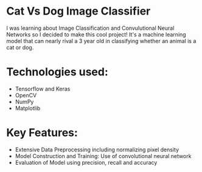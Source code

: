 # Cat Vs Dog Image Classifier 

I was learning about Image Classification and Convulutional Neural Networks so I decided to make this cool project! It's a machine learning model that can nearly rival a 3 year old in classifying whether an animal is a cat or dog.

# Technologies used:

- Tensorflow and Keras
- OpenCV
- NumPy
- Matplotlib

# Key Features:

- Extensive Data Preprocessing including normalizing pixel density
- Model Construction and Training: Use of convolutional neural network
- Evaluation of Model using precision, recall and accuracy



